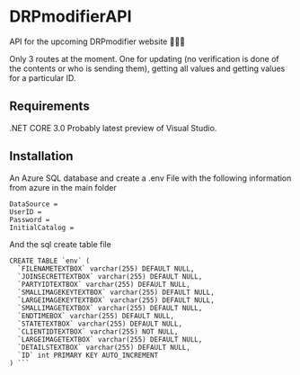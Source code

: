 # DRPmodifierAPI
API for the upcoming DRPmodifier website 🤗🤗🤗

Only 3 routes at the moment. One for updating (no verification is done of the contents or who is sending them), getting all values 
and getting values for a particular ID.

## Requirements
.NET CORE 3.0
Probably latest preview of Visual Studio.

## Installation 
An Azure SQL database and create a .env File with the following information from azure in the main folder
```
DataSource =
UserID = 
Password = 
InitialCatalog = 
```
And the sql create table file 

```
CREATE TABLE `env` (
  `FILENAMETEXTBOX` varchar(255) DEFAULT NULL,
  `JOINSECRETTEXTBOX` varchar(255) DEFAULT NULL,
  `PARTYIDTEXTBOX` varchar(255) DEFAULT NULL,
  `SMALLIMAGEKEYTEXTBOX` varchar(255) DEFAULT NULL,
  `LARGEIMAGEKEYTEXTBOX` varchar(255) DEFAULT NULL,
  `SMALLIMAGETEXTBOX` varchar(255) DEFAULT NULL,
  `ENDTIMEBOX` varchar(255) DEFAULT NULL,
  `STATETEXTBOX` varchar(255) DEFAULT NULL,
  `CLIENTIDTEXTBOX` varchar(255) NOT NULL,
  `LARGEIMAGETEXTBOX` varchar(255) DEFAULT NULL,
  `DETAILSTEXTBOX` varchar(255) DEFAULT NULL,
  `ID` int PRIMARY KEY AUTO_INCREMENT
) ```
